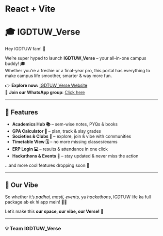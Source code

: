 # React + Vite

# 🎓 IGDTUW_Verse  

Hey IGDTUW fam! 🌟  

We’re super hyped to launch **IGDTUW_Verse** – your all-in-one campus buddy! 🎓  
Whether you’re a freshie or a final-year pro, this portal has everything to make campus life smoother, smarter & way more fun.  

👉 **Explore now:** [IGDTUW_Verse Website](https://igdtuw-verse.netlify.app/)  
💬 **Join our WhatsApp group:** [Click here](https://chat.whatsapp.com/JxgIs3sv9LbBFvYRgIvEaK?mode=ems_copy_c)  

---

## 🚀 Features  

- **Academics Hub 📚** – sem-wise notes, PYQs & books  
- **GPA Calculator 🎯** – plan, track & slay grades  
- **Societies & Clubs 🤝** – explore, join & vibe with communities  
- **Timetable View 🗓️** – no more missing classes/exams  
- **ERP Login 💻** – results & attendance in one click  
- **Hackathons & Events 🚀** – stay updated & never miss the action  

…and more cool features dropping soon 🌈  

---

## 🌟 Our Vibe  

So whether it’s *padhai, masti, events,* ya *hackathons*, IGDTUW life ka full package ab ek hi app mein! 💪✨  

Let’s make this **our space, our vibe, our Verse!** 💫  

---

### 💡 Team IGDTUW_Verse